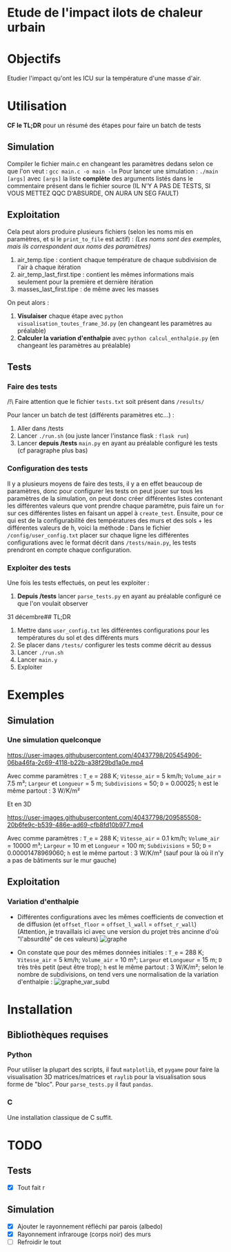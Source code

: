 # Etude de l'impact ilots de chaleur urbain

# Objectifs

Etudier l'impact qu'ont les ICU sur la température d'une masse d'air.

# Utilisation

**CF le TL;DR** pour un résumé des étapes pour faire un batch de tests

## Simulation

Compiler le fichier main.c en changeant les paramètres dedans selon ce que l'on veut : `gcc main.c -o main -lm`
Pour lancer une simulation : `./main [args]` avec `[args]` la liste **complète** des arguments listés dans le commentaire présent dans le fichier source (IL N'Y A PAS DE TESTS, SI VOUS METTEZ QQC D'ABSURDE, ON AURA UN SEG FAULT)

## Exploitation

Cela peut alors produire plusieurs fichiers (selon les noms mis en paramètres, et si le `print_to_file` est actif) :
*(Les noms sont des exemples, mais ils correspondent aux noms des paramètres)*
  1. air_temp.tipe : contient chaque température de chaque subdivision de l'air à chaque itération
  2. air_temp_last_first.tipe : contient les mêmes informations mais seulement pour la première et dernière itération
  3. masses_last_first.tipe : de même avec les masses

On peut alors :
  1. **Visulaiser** chaque étape avec `python visualisation_toutes_frame_3d.py` (en changeant les paramètres au préalable)
  2. **Calculer la variation d'enthalpie** avec `python calcul_enthalpie.py` (en changeant les paramètres au préalable)

## Tests

### Faire des tests

/!\ Faire attention que le fichier `tests.txt` soit présent dans `/results/`

Pour lancer un batch de test (différents paramètres etc...) :

  1. Aller dans /tests
  2. Lancer `./run.sh` (ou juste lancer l'instance flask : `flask run`)
  3. Lancer **depuis /tests** `main.py` en ayant au préalable configuré les tests (cf paragraphe plus bas)

### Configuration des tests

Il y a plusieurs moyens de faire des tests, il y a en effet beaucoup de paramètres, donc pour configurer les tests on peut jouer sur tous les paramètres de la simulation, on peut donc créer différentes listes contenant les différentes valeurs que vont prendre chaque paramètre, puis faire un `for` sur ces différentes listes en faisant un appel à `create_test`.
Ensuite, pour ce qui est de la configurabilité des températures des murs et des sols + les différentes valeurs de h, voici la méthode :
Dans le fichier `/config/user_config.txt` placer sur chaque ligne les différentes configurations avec le format décrit dans `/tests/main.py`, les tests prendront en compte chaque configuration.

### Exploiter des tests

Une fois les tests effectués, on peut les exploiter :

  1. **Depuis /tests** lancer `parse_tests.py` en ayant au préalable configuré ce que l'on voulait observer

31 décembre## TL;DR

  1. Mettre dans `user_config.txt` les différentes configurations pour les températures du sol et des différents murs
  2. Se placer dans `/tests/` configurer les tests comme décrit au dessus
  3. Lancer `./run.sh`
  4. Lancer `main.y`
  5. Exploiter

# Exemples

## Simulation

### Une simulation quelconque
https://user-images.githubusercontent.com/40437798/205454906-06ba46fa-2c69-4118-b22b-a38f29bd1a0e.mp4

Avec comme paramètres : `T_e` = 288 K; `Vitesse_air` = 5 km/h; `Volume_air` = 7.5 m³; `Largeur` et `Longueur` = 5 m; `Subdivisions` = 50; `D` = 0.00025; `h` est le même partout : 3 W/K/m²

Et en 3D

https://user-images.githubusercontent.com/40437798/209585508-20b6fe9c-b539-486e-ad69-cfb8fd10b977.mp4


Avec comme paramètres : `T_e` = 288 K; `Vitesse_air` = 0.1 km/h; `Volume_air` = 10000 m³; `Largeur` = 10 m et `Longueur` = 100 m; `Subdivisions` = 50; `D` = 0.00001478969060; `h` est le même partout : 3 W/K/m² (sauf pour là où il n'y a pas de bâtiments sur le mur gauche)

## Exploitation

### Variation d'enthalpie

- Différentes configurations avec les mêmes coefficients de convection et de diffusion (et `offset_floor` = `offset_l_wall` = `offset_r_wall`)
(Attention, je travaillais ici avec une version du projet très ancinne d'où "l'absurdité" de ces valeurs)
![graphe](./assets/K%3D3000_D%3D0.03_all_same_offset.png)

- On constate que pour des mêmes données initiales : `T_e` = 288 K; `Vitesse_air` = 5 km/h; `Volume_air` = 10 m³; `Largeur` et `Longueur` = 15 m; `D` très très petit (peut être trop); `h` est le même partout : 3 W/K/m²; selon le nombre de subdivisions, on tend vers une normalisation de la variation d'enthalpie :
![graphe_var_subd](./assets/var_enth_subd.png)

# Installation

## Bibliothèques requises

### Python

Pour utiliser la plupart des scripts, il faut `matplotlib`, et `pygame` pour faire la visualisation 3D matrices/matrices et `raylib` pour la visualisation sous forme de "bloc". Pour `parse_tests.py` il faut `pandas`.

### C

Une installation classique de C suffit.

# TODO

## Tests

- [x] Tout fait
r
## Simulation

- [x] Ajouter le rayonnement réfléchi par parois (albedo)
- [x] Rayonnement infrarouge (corps noir) des murs
- [ ] Refroidir le tout